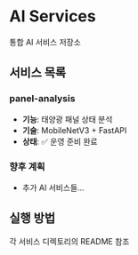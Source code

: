 # AI Services

통합 AI 서비스 저장소

## 서비스 목록

### panel-analysis
- **기능**: 태양광 패널 상태 분석
- **기술**: MobileNetV3 + FastAPI
- **상태**: ✅ 운영 준비 완료

### 향후 계획
- 추가 AI 서비스들...

## 실행 방법
각 서비스 디렉토리의 README 참조
